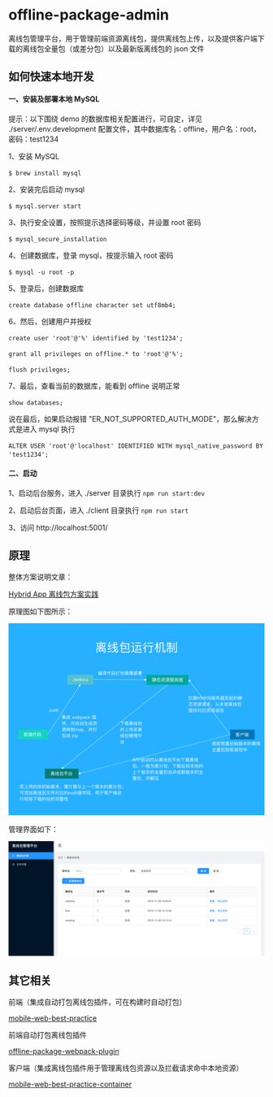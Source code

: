 
# offline-package-admin

离线包管理平台，用于管理前端资源离线包，提供离线包上传，以及提供客户端下载的离线包全量包（或差分包）以及最新版离线包的 json 文件

## 如何快速本地开发

#### 一、安装及部署本地 MySQL
提示：以下围绕 demo 的数据库相关配置进行，可自定，详见 ./server/.env.development 配置文件，其中数据库名：offline，用户名：root，密码：test1234

1、安装 MySQL

`
$ brew install mysql
`

2、安装完后启动 mysql

`
$ mysql.server start
`

3、执行安全设置，按照提示选择密码等级，并设置 root 密码

`
$ mysql_secure_installation
`

4、创建数据库，登录 mysql，按提示输入 root 密码

`
$ mysql -u root -p
`

5、登录后，创建数据库

`
create database offline character set utf8mb4;
`

6、然后，创建用户并授权

`
create user 'root'@'%' identified by 'test1234';
`

`
grant all privileges on offline.* to 'root'@'%';
`

`
flush privileges;
`

7、最后，查看当前的数据库，能看到 offline 说明正常

`
show databases;
`

说在最后，如果启动报错 "ER_NOT_SUPPORTED_AUTH_MODE"，那么解决方式是进入 mysql 执行

`
ALTER USER 'root'@'localhost' IDENTIFIED WITH mysql_native_password BY 'test1234';
`

#### 二、启动
1、启动后台服务，进入 ./server 目录执行
`
npm run start:dev
`

2、启动后台页面，进入 ./client 目录执行
`
npm run start
`

3、访问 http://localhost:5001/

## 原理

整体方案说明文章：

[Hybrid App 离线包方案实践](https://github.com/mcuking/blog/issues/63)

原理图如下图所示：

<img src="./assets/principle.png" width=600/>

管理界面如下：

<img src="./assets/offline-admin.png" width=600/>

## 其它相关

前端（集成自动打包离线包插件，可在构建时自动打包）

[mobile-web-best-practice](https://github.com/mcuking/mobile-web-best-practice)

前端自动打包离线包插件

[offline-package-webpack-plugin](https://github.com/mcuking/offline-package-webpack-plugin)

客户端（集成离线包插件用于管理离线包资源以及拦截请求命中本地资源）

[mobile-web-best-practice-container](https://github.com/mcuking/mobile-web-best-practice-container)
